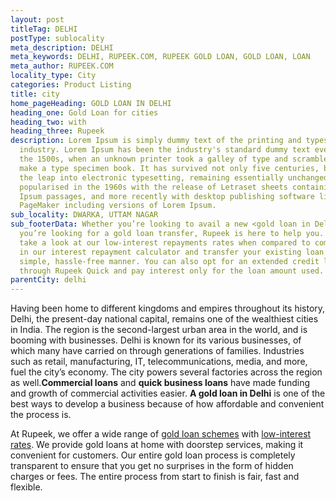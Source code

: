 ```yaml
---
layout: post
titleTag: DELHI
postType: sublocality
meta_description: DELHI
meta_keywords: DELHI, RUPEEK.COM, RUPEEK GOLD LOAN, GOLD LOAN, LOAN
meta_author: RUPEEK.COM
locality_type: City
categories: Product Listing
title: city
home_pageHeading: GOLD LOAN IN DELHI
heading_one: Gold Loan for cities
heading_two: with
heading_three: Rupeek
description: Lorem Ipsum is simply dummy text of the printing and typesetting
  industry. Lorem Ipsum has been the industry's standard dummy text ever since
  the 1500s, when an unknown printer took a galley of type and scrambled it to
  make a type specimen book. It has survived not only five centuries, but also
  the leap into electronic typesetting, remaining essentially unchanged. It was
  popularised in the 1960s with the release of Letraset sheets containing Lorem
  Ipsum passages, and more recently with desktop publishing software like Aldus
  PageMaker including versions of Lorem Ipsum.
sub_locality: DWARKA, UTTAM NAGAR
sub_footerData: Whether you’re looking to avail a new <gold loan in Delhi> or
  you’re looking for a gold loan transfer, Rupeek is here to help you. You can
  take a look at our low-interest repayments rates when compared to competitors
  in our interest repayment calculator and transfer your existing loan in a
  simple, hassle-free manner. You can also opt for an extended credit line
  through Rupeek Quick and pay interest only for the loan amount used.
parentCity: delhi
---
```

Having been home to different kingdoms and empires throughout its history, Delhi, the present-day national capital, remains one of the wealthiest cities in India. The region is the second-largest urban area in the world, and is booming with businesses. Delhi is known for its various businesses, of which many have carried on through generations of families. Industries such as retail, manufacturing, IT, telecommunications, media, and more, fuel the city’s economy. The city powers several factories across the region as well.**Commercial loans** and **quick business loans** have made funding and growth of commercial activities easier. **A gold loan in Delhi** is one of the best ways to develop a business because of how affordable and convenient the process is.

At Rupeek, we offer a wide range of [gold loan schemes](https://rupeek.com/schemes) with [low-interest rates](https://rupeek.com/interest-payment). We provide gold loans at home with doorstep services, making it convenient for customers. Our entire gold loan process is completely transparent to ensure that you get no surprises in the form of hidden charges or fees. The entire process from start to finish is fair, fast and flexible.